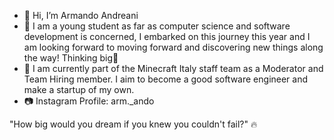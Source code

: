 - 👋 Hi, I’m Armando Andreani
- 👀 I am a young student as far as computer science and software development is concerned, I embarked on this journey this year and I am looking forward to moving forward and discovering new things along the way! Thinking big🚀
- 📖 I am currently part of the Minecraft Italy staff team as a Moderator and Team Hiring member. I aim to become a good software engineer and make a startup of my own.
- 📷 Instagram Profile: arm._ando

"How big would you dream if you knew you couldn't fail?" 🔥
